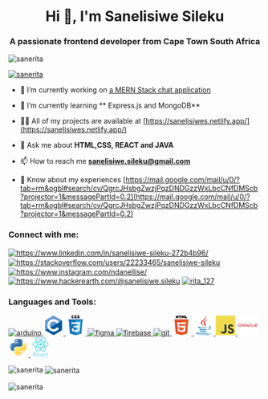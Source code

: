 <h1 align="center">Hi 👋, I'm Sanelisiwe Sileku</h1>
<h3 align="center">A passionate frontend developer from Cape Town South Africa</h3>

<p align="left"> <img src="https://komarev.com/ghpvc/?username=sanerita&label=Profile%20views&color=0e75b6&style=flat" alt="sanerita" /> </p>

<p align="left"> <a href="https://github.com/ryo-ma/github-profile-trophy"><img src="https://github-profile-trophy.vercel.app/?username=sanerita" alt="sanerita" /></a> </p>

- 🔭 I’m currently working on [a MERN Stack chat application](https://github.com/Sanerita/Chat-Application)

- 🌱 I’m currently learning ** Express.js and MongoDB**

- 👨‍💻 All of my projects are available at [https://sanelisiwes.netlify.app/](https://sanelisiwes.netlify.app/)

- 💬 Ask me about **HTML,CSS, REACT and JAVA**

- 📫 How to reach me **sanelisiwe.sileku@gmail.com**

- 📄 Know about my experiences [https://mail.google.com/mail/u/0/?tab=rm&ogbl#search/cv/QgrcJHsbgZwzjPqzDNDGzzWxLbcCNfDMScb?projector=1&messagePartId=0.2](https://mail.google.com/mail/u/0/?tab=rm&ogbl#search/cv/QgrcJHsbgZwzjPqzDNDGzzWxLbcCNfDMScb?projector=1&messagePartId=0.2)

<h3 align="left">Connect with me:</h3>
<p align="left">
<a href="https://linkedin.com/in/https://www.linkedin.com/in/sanelisiwe-sileku-272b4b96/" target="blank"><img align="center" src="https://raw.githubusercontent.com/rahuldkjain/github-profile-readme-generator/master/src/images/icons/Social/linked-in-alt.svg" alt="https://www.linkedin.com/in/sanelisiwe-sileku-272b4b96/" height="30" width="40" /></a>
<a href="https://stackoverflow.com/users/https://stackoverflow.com/users/22233465/sanelisiwe-sileku" target="blank"><img align="center" src="https://raw.githubusercontent.com/rahuldkjain/github-profile-readme-generator/master/src/images/icons/Social/stack-overflow.svg" alt="https://stackoverflow.com/users/22233465/sanelisiwe-sileku" height="30" width="40" /></a>
<a href="https://instagram.com/https://www.instagram.com/ndanellise/" target="blank"><img align="center" src="https://raw.githubusercontent.com/rahuldkjain/github-profile-readme-generator/master/src/images/icons/Social/instagram.svg" alt="https://www.instagram.com/ndanellise/" height="30" width="40" /></a>
<a href="https://www.hackerearth.com/https://www.hackerearth.com/@sanelisiwe.sileku" target="blank"><img align="center" src="https://raw.githubusercontent.com/rahuldkjain/github-profile-readme-generator/master/src/images/icons/Social/hackerearth.svg" alt="https://www.hackerearth.com/@sanelisiwe.sileku" height="30" width="40" /></a>
<a href="https://discord.gg/rita_127" target="blank"><img align="center" src="https://raw.githubusercontent.com/rahuldkjain/github-profile-readme-generator/master/src/images/icons/Social/discord.svg" alt="rita_127" height="30" width="40" /></a>
</p>

<h3 align="left">Languages and Tools:</h3>
<p align="left"> <a href="https://www.arduino.cc/" target="_blank" rel="noreferrer"> <img src="https://cdn.worldvectorlogo.com/logos/arduino-1.svg" alt="arduino" width="40" height="40"/> </a> <a href="https://www.cprogramming.com/" target="_blank" rel="noreferrer"> <img src="https://raw.githubusercontent.com/devicons/devicon/master/icons/c/c-original.svg" alt="c" width="40" height="40"/> </a> <a href="https://www.w3schools.com/css/" target="_blank" rel="noreferrer"> <img src="https://raw.githubusercontent.com/devicons/devicon/master/icons/css3/css3-original-wordmark.svg" alt="css3" width="40" height="40"/> </a> <a href="https://www.figma.com/" target="_blank" rel="noreferrer"> <img src="https://www.vectorlogo.zone/logos/figma/figma-icon.svg" alt="figma" width="40" height="40"/> </a> <a href="https://firebase.google.com/" target="_blank" rel="noreferrer"> <img src="https://www.vectorlogo.zone/logos/firebase/firebase-icon.svg" alt="firebase" width="40" height="40"/> </a> <a href="https://git-scm.com/" target="_blank" rel="noreferrer"> <img src="https://www.vectorlogo.zone/logos/git-scm/git-scm-icon.svg" alt="git" width="40" height="40"/> </a> <a href="https://www.w3.org/html/" target="_blank" rel="noreferrer"> <img src="https://raw.githubusercontent.com/devicons/devicon/master/icons/html5/html5-original-wordmark.svg" alt="html5" width="40" height="40"/> </a> <a href="https://www.java.com" target="_blank" rel="noreferrer"> <img src="https://raw.githubusercontent.com/devicons/devicon/master/icons/java/java-original.svg" alt="java" width="40" height="40"/> </a> <a href="https://developer.mozilla.org/en-US/docs/Web/JavaScript" target="_blank" rel="noreferrer"> <img src="https://raw.githubusercontent.com/devicons/devicon/master/icons/javascript/javascript-original.svg" alt="javascript" width="40" height="40"/> </a> <a href="https://www.oracle.com/" target="_blank" rel="noreferrer"> <img src="https://raw.githubusercontent.com/devicons/devicon/master/icons/oracle/oracle-original.svg" alt="oracle" width="40" height="40"/> </a> <a href="https://www.python.org" target="_blank" rel="noreferrer"> <img src="https://raw.githubusercontent.com/devicons/devicon/master/icons/python/python-original.svg" alt="python" width="40" height="40"/> </a> <a href="https://reactjs.org/" target="_blank" rel="noreferrer"> <img src="https://raw.githubusercontent.com/devicons/devicon/master/icons/react/react-original-wordmark.svg" alt="react" width="40" height="40"/> </a> </p>

<p><img align="left" src="https://github-readme-stats.vercel.app/api/top-langs?username=sanerita&show_icons=true&locale=en&layout=compact" alt="sanerita" /></p>

<p>&nbsp;<img align="center" src="https://github-readme-stats.vercel.app/api?username=sanerita&show_icons=true&locale=en" alt="sanerita" /></p>

<p><img align="center" src="https://github-readme-streak-stats.herokuapp.com/?user=sanerita&" alt="sanerita" /></p>
